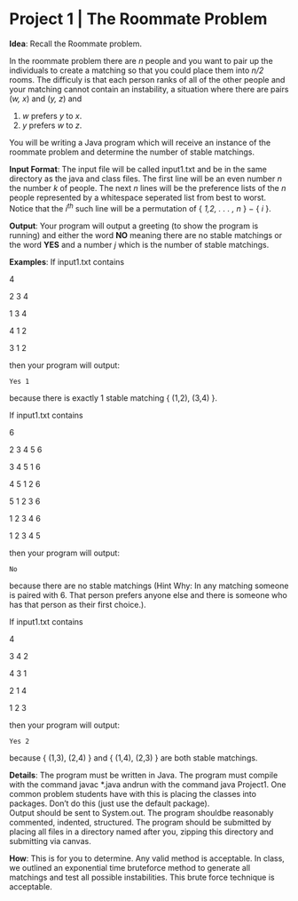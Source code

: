 # Project 1 | The Roommate Problem

**Idea**: Recall the Roommate problem.  

In the roommate problem there are *n* people and you want to pair up the individuals to create a matching so that you could place them into *n/2* rooms.
The difficuly is that each person ranks of all of the other people and your matching cannot contain an instability, a situation where there are pairs (*w, x*) and (*y, z*) and 

1) *w* prefers *y* to *x*. 
2) *y* prefers *w* to *z*. 

You will be writing a Java program which will receive an instance of the roommate problem and determine the number of stable matchings. 

**Input Format**: The input file will be called input1.txt and be in the same directory as the java and class files. The first line will be an even number *n* the number *k* of people.
The next *n* lines will be the preference lists of the *n* people represented by a whitespace seperated list from best to worst. Notice that the *i<sup>th</sup>* such line will be a permutation 
of { *1,2, . . . , n* } − { *i* }.

**Output**: Your program will output a greeting (to show the program is running) and either the word **NO** meaning there are no stable matchings or the word **YES** and a number *j* which is 
the number of stable matchings.

**Examples**: If input1.txt contains

4

2 3 4

1 3 4

4 1 2

3 1 2

then your program will output: 

`Yes 1`

because there is exactly 1 stable matching { (1,2), (3,4) }. 

If input1.txt contains

6

2 3 4 5 6

3 4 5 1 6

4 5 1 2 6

5 1 2 3 6

1 2 3 4 6

1 2 3 4 5

then your program will output: 

`No` 

because there are no stable matchings (Hint Why: In any matching someone is paired with 6. That person prefers anyone else 
and there is someone who has that person as their first choice.). 

If input1.txt contains

4

3 4 2

4 3 1

2 1 4

1 2 3

then your program will output: 

`Yes 2` 

because { (1,3), (2,4) } and { (1,4), (2,3) } are both stable matchings.

**Details**: The program must be written in Java. The program must compile with the command javac *.java andrun  with  the  command  java  Project1. 
One  common  problem  students  have  with  this  is  placing  the  classes  into packages.  Don’t do this (just use the default package).  
Output should be sent to System.out.  The program shouldbe reasonably commented, indented, structured.  The program should be submitted by 
placing all files in a directory named after you, zipping this directory and submitting via canvas.

**How**: This is for you to determine. Any valid method is acceptable. In class, we outlined an exponential time bruteforce method to generate all 
matchings and test all possible instabilities. This brute force technique is acceptable.
